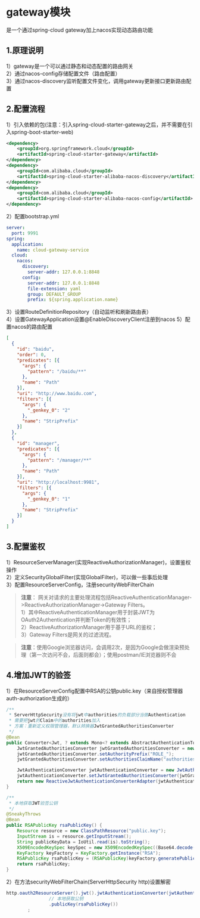 # gateway模块
是一个通过spring-cloud gateway加上nacos实现动态路由功能

## 1.原理说明
1）gateway是一个可以通过静态和动态配置的路由网关  
2）通过nacos-config存储配置文件（路由配置）  
3）通过nacos-discovery监听配置文件变化，调用gateway更新接口更新路由配置

## 2.配置流程
1）引入依赖的包(注意：引入spring-cloud-starter-gateway之后，并不需要在引入spring-boot-starter-web)
```xml
<dependency>
    <groupId>org.springframework.cloud</groupId>
    <artifactId>spring-cloud-starter-gateway</artifactId>
</dependency>
<dependency>
    <groupId>com.alibaba.cloud</groupId>
    <artifactId>spring-cloud-starter-alibaba-nacos-discovery</artifactId>
</dependency>
<dependency>
    <groupId>com.alibaba.cloud</groupId>
    <artifactId>spring-cloud-starter-alibaba-nacos-config</artifactId>
</dependency>
```
2）配置bootstrap.yml
```yaml
server:
  port: 9991
spring:
  application:
    name: cloud-gateway-service
  cloud:
    nacos:
      discovery:
        server-addr: 127.0.0.1:8848
      config:
        server-addr: 127.0.0.1:8848
        file-extension: yaml
        group: DEFAULT_GROUP
        prefix: ${spring.application.name}
```
3）设置RouteDefinitionRepository（自动监听和刷新路由表）  
4）设置GatewayApplication设置@EnableDiscoveryClient注册到nacos
5）配置nacos的路由配置
```json
[
  {
    "id": "baidu",
    "order": 0,
    "predicates": [{
      "args": {
        "pattern": "/baidu/**"
      },
      "name": "Path"
    }],
    "uri": "http://www.baidu.com",
    "filters": [{
      "args": {
        "_genkey_0": "2"
      },
      "name": "StripPrefix"
    }]
  },
  {
    "id": "manager",
    "predicates": [{
      "args": {
        "pattern": "/manager/**"
      },
      "name": "Path"
    }],
    "uri": "http://localhost:9981",
    "filters": [{
      "args": {
        "_genkey_0": "1"
      },
      "name": "StripPrefix"
    }]
  }
]

```

## 3.配置鉴权
1）ResourceServerManager(实现ReactiveAuthorizationManager)，设置鉴权操作  
2）定义SecurityGlobalFilter(实现GlobalFilter)，可以做一些事后处理  
3）配置ResourceServerConfig，注册securityWebFilterChain  
> **注意**： 网关对请求的主要处理流程包括ReactiveAuthenticationManager->ReactiveAuthorizationManager->Gateway Filters。  
> 1）其中ReactiveAuthenticationManager用于封装JWT为OAuth2Authentication并判断Token的有效性；  
> 2）ReactiveAuthorizationManager用于基于URL的鉴权；  
> 3）Gateway Filters是网关的过滤流程。

> **注意**：使用Google浏览器访问，会调用2次，是因为Google会做渲染预处理（第一次访问不会，后面则都会）；使用postman/IE浏览器则不会

## 4.增加JWT的验签
1）在ResourceServerConfig配置中RSA的公钥public.key（来自授权管理器auth-authorization生成的）
```java
/**
 * ServerHttpSecurity没有将jwt中authorities的负载部分当做Authentication
 * 需要把jwt的Claim中的authorities加入
 * 方案：重新定义权限管理器，默认转换器JwtGrantedAuthoritiesConverter
 */
@Bean
public Converter<Jwt, ? extends Mono<? extends AbstractAuthenticationToken>> jwtAuthenticationConverter() {
    JwtGrantedAuthoritiesConverter jwtGrantedAuthoritiesConverter = new JwtGrantedAuthoritiesConverter();
    jwtGrantedAuthoritiesConverter.setAuthorityPrefix("ROLE_");
    jwtGrantedAuthoritiesConverter.setAuthoritiesClaimName("authorities");

    JwtAuthenticationConverter jwtAuthenticationConverter = new JwtAuthenticationConverter();
    jwtAuthenticationConverter.setJwtGrantedAuthoritiesConverter(jwtGrantedAuthoritiesConverter);
    return new ReactiveJwtAuthenticationConverterAdapter(jwtAuthenticationConverter);
}

/**
 * 本地获取JWT验签公钥
 */
@SneakyThrows
@Bean
public RSAPublicKey rsaPublicKey() {
    Resource resource = new ClassPathResource("public.key");
    InputStream is = resource.getInputStream();
    String publicKeyData = IoUtil.read(is).toString();
    X509EncodedKeySpec keySpec = new X509EncodedKeySpec((Base64.decode(publicKeyData)));
    KeyFactory keyFactory = KeyFactory.getInstance("RSA");
    RSAPublicKey rsaPublicKey = (RSAPublicKey)keyFactory.generatePublic(keySpec);
    return rsaPublicKey;
}
```
2）在方法securityWebFilterChain(ServerHttpSecurity http)设置解密
```java
http.oauth2ResourceServer().jwt().jwtAuthenticationConverter(jwtAuthenticationConverter())
                // 本地获取公钥
                .publicKey(rsaPublicKey())
        ;
```
